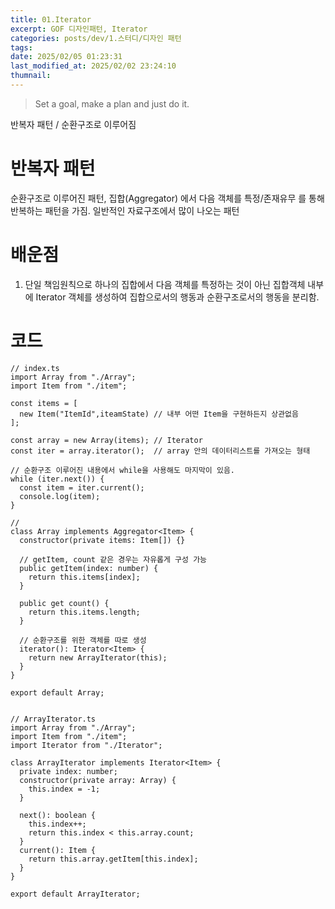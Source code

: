 ```yaml
---
title: 01.Iterator
excerpt: GOF 디자인패턴, Iterator
categories: posts/dev/1.스터디/디자인 패턴
tags: 
date: 2025/02/05 01:23:31
last_modified_at: 2025/02/02 23:24:10
thumnail:
---
```

> Set a goal, make a plan and just do it.

반복자 패턴 / 순환구조로 이루어짐


# 반복자 패턴
순환구조로 이루어진 패턴, 집합(Aggregator) 에서 다음 객체를 특정/존재유무 를 통해 반복하는 패턴을 가짐. 일반적인 자료구조에서 많이 나오는 패턴

# 배운점
1. 단일 책임원칙으로 하나의 집합에서 다음 객체를 특정하는 것이 아닌 집합객체 내부에 Iterator 객체를 생성하여 집합으로서의 행동과 순환구조로서의 행동을 분리함.


# 코드

```tsx
// index.ts
import Array from "./Array";
import Item from "./item";

const items = [
  new Item("ItemId",iteamState) // 내부 어떤 Item을 구현하든지 상관없음
];

const array = new Array(items); // Iterator
const iter = array.iterator();  // array 안의 데이터리스트를 가져오는 형태

// 순환구조 이루어진 내용에서 while을 사용해도 마지막이 있음.
while (iter.next()) {
  const item = iter.current();
  console.log(item);
}
```

```tsx
//
class Array implements Aggregator<Item> {
  constructor(private items: Item[]) {}

  // getItem, count 같은 경우는 자유롭게 구성 가능
  public getItem(index: number) {
    return this.items[index];
  }

  public get count() {
    return this.items.length;
  }

  // 순환구조를 위한 객체를 따로 생성
  iterator(): Iterator<Item> {
    return new ArrayIterator(this);
  }
}

export default Array;


```

```tsx
// ArrayIterator.ts
import Array from "./Array";
import Item from "./item";
import Iterator from "./Iterator";

class ArrayIterator implements Iterator<Item> {
  private index: number;
  constructor(private array: Array) {
    this.index = -1;
  }

  next(): boolean {
    this.index++;
    return this.index < this.array.count;
  }
  current(): Item {
    return this.array.getItem[this.index];
  }
}

export default ArrayIterator;

```

